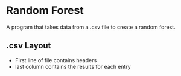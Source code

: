 # Random Forest

A program that takes data from a .csv file to create a random forest.

## .csv Layout
- First line of file contains headers
- last column contains the results for each entry
